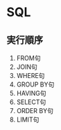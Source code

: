 # SQL
## 実行順序
1. FROM句
2. JOIN句
3. WHERE句
4. GROUP BY句
5. HAVING句
6. SELECT句
7. ORDER BY句
8. LIMIT句
